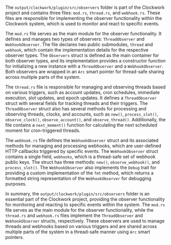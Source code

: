 
The `output/clockwork/plugin/src/observers` folder is part of the Clockwork project and contains three files: `mod.rs`, `thread.rs`, and `webhook.rs`. These files are responsible for implementing the observer functionality within the Clockwork system, which is used to monitor and react to specific events.

The `mod.rs` file serves as the main module for the observer functionality. It defines and manages two types of observers: `ThreadObserver` and `WebhookObserver`. The file declares two public submodules, `thread` and `webhook`, which contain the implementation details for the respective observer types. The `Observers` struct is defined as the main container for both observer types, and its implementation provides a constructor function for initializing a new instance with a `ThreadObserver` and a `WebhookObserver`. Both observers are wrapped in an `Arc` smart pointer for thread-safe sharing across multiple parts of the system.

The `thread.rs` file is responsible for managing and observing threads based on various triggers, such as account updates, cron schedules, immediate execution, slot updates, and epoch updates. It defines a `ThreadObserver` struct with several fields for tracking threads and their triggers. The `ThreadObserver` struct also has several methods for processing and observing threads, clocks, and accounts, such as `new()`, `process_slot()`, `observe_clock()`, `observe_account()`, and `observe_thread()`. Additionally, the file contains a `next_moment()` function for calculating the next scheduled moment for cron-triggered threads.

The `webhook.rs` file defines the `WebhookObserver` struct and its associated methods for managing and processing webhooks, which are user-defined HTTP callbacks triggered by specific events. The `WebhookObserver` struct contains a single field, `webhooks`, which is a thread-safe set of webhook public keys. The struct has three methods: `new()`, `observe_webhook()`, and `process_slot()`. The `WebhookObserver` also implements the `Debug` trait for providing a custom implementation of the `fmt` method, which returns a formatted string representation of the `WebhookObserver` for debugging purposes.

In summary, the `output/clockwork/plugin/src/observers` folder is an essential part of the Clockwork project, providing the observer functionality for monitoring and reacting to specific events within the system. The `mod.rs` file serves as the main module for the observer functionality, while the `thread.rs` and `webhook.rs` files implement the `ThreadObserver` and `WebhookObserver` structs, respectively. These observers are used to manage threads and webhooks based on various triggers and are shared across multiple parts of the system in a thread-safe manner using `Arc` smart pointers.

    